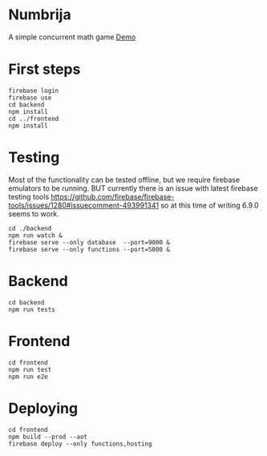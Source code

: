 # Numbrija
A simple concurrent math game [Demo](https://numbrija.web.app/)

# First steps
```
firebase login
firebase use
cd backend
npm install
cd ../frontend
npm install
```

# Testing
Most of the functionality can be tested offline, but we require firebase emulators to be running. BUT currently there is an issue with latest firebase testing tools https://github.com/firebase/firebase-tools/issues/1280#issuecomment-493991341 so at this time of writing 6.9.0 seems to work.

```
cd ./backend
npm run watch &
firebase serve --only database  --port=9000 &
firebase serve --only functions --port=5000 &
```

# Backend
```
cd backend
npm run tests
```

# Frontend
```
cd frontend
npm run test
npm run e2e
```

# Deploying
```
cd frontend
npm build --prod --aot
firebase deploy --only functions,hosting
```
